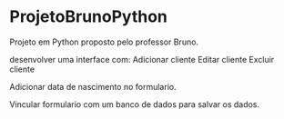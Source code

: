 # ProjetoBrunoPython
 Projeto em Python proposto pelo professor Bruno.

desenvolver uma interface com: 
    Adicionar cliente
    Editar cliente
    Excluir cliente

Adicionar data de nascimento no formulario.

Vincular formulario com um banco de dados para salvar os dados.